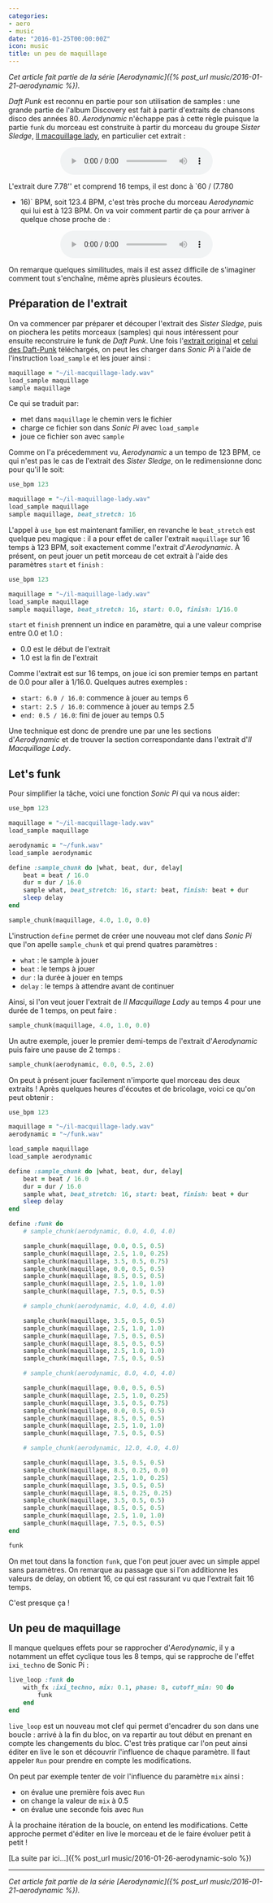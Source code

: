 ```yaml
---
categories:
- aero
- music
date: "2016-01-25T00:00:00Z"
icon: music
title: un peu de maquillage
---
```


*Cet article fait partie de la série [Aerodynamic]({% post_url music/2016-01-21-aerodynamic %}).*

*Daft Punk* est reconnu en partie pour son utilisation de samples :
une grande partie de l'album Discovery est fait à partir d'extraits de
chansons disco des années 80. *Aerodynamic* n'échappe pas à cette
règle puisque la partie `funk` du morceau est construite à partir du
morceau du groupe *Sister Sledge*,
[Il macquillage lady](https://www.youtube.com/watch?v=tJWPZuFsdrk), en
particulier cet extrait :

<center>
   <audio controls="controls">
      <source src="/public/misc/il-macquillage-lady.wav" type="audio/wav" />
   </audio>
</center>

L'extrait dure 7.78'' et comprend 16 temps, il est donc à `60 / (7.780
* 16)` BPM, soit 123.4 BPM, c'est très proche du morceau
*Aerodynamic* qui lui est à 123 BPM. On va voir comment partir de ça
pour arriver à quelque chose proche de :

<center>
   <audio controls="controls">
       <source src="/public/misc/funk.wav" type="audio/wav" />
   </audio>
</center>

On remarque quelques similitudes, mais il est assez difficile de
s'imaginer comment tout s'enchaîne, même après plusieurs écoutes.

## Préparation de l'extrait

On va commencer par préparer et découper l'extrait des *Sister
Sledge*, puis on piochera les petits morceaux (samples) qui nous
intéressent pour ensuite reconstruire le funk de *Daft Punk*. Une fois
l'[extrait original](/public/misc/il-macquillage-lady.wav) et
[celui des Daft-Punk](/public/misc/funk.wav) téléchargés, on peut les
charger dans *Sonic Pi* à l'aide de l'instruction `load_sample` et les
jouer ainsi :

```ruby
maquillage = "~/il-macquillage-lady.wav"
load_sample maquillage
sample maquillage
```

Ce qui se traduit par:

* met dans `maquillage` le chemin vers le fichier
* charge ce fichier son dans *Sonic Pi* avec `load_sample`
* joue ce fichier son avec `sample`

Comme on l'a précedemment vu, *Aerodynamic* a un tempo de 123 BPM, ce
qui n'est pas le cas de l'extrait des *Sister Sledge*, on le
redimensionne donc pour qu'il le soit:

```ruby
use_bpm 123

maquillage = "~/il-maquillage-lady.wav"
load_sample maquillage
sample maquillage, beat_stretch: 16
```

L'appel à `use_bpm` est maintenant familier, en revanche le
`beat_stretch` est quelque peu magique : il a pour effet de caller
l'extrait `maquillage` sur 16 temps à 123 BPM, soit exactement comme
l'extrait d'*Aerodynamic*. À présent, on peut jouer un petit morceau
de cet extrait à l'aide des paramètres `start` et `finish` :

```ruby
use_bpm 123

maquillage = "~/il-maquillage-lady.wav"
load_sample maquillage
sample maquillage, beat_stretch: 16, start: 0.0, finish: 1/16.0
```

`start` et `finish` prennent un indice en paramètre, qui a une valeur
comprise entre 0.0 et 1.0 :

- 0.0 est le début de l'extrait
- 1.0 est la fin de l'extrait

Comme l'extrait est sur 16 temps, on joue ici son premier temps en
partant de 0.0 pour aller à 1/16.0. Quelques autres exemples :

* `start: 6.0 / 16.0`: commence à jouer au temps 6
* `start: 2.5 / 16.0`: commence à jouer au temps 2.5
* `end: 0.5 / 16.0`: fini de jouer au temps 0.5

Une technique est donc de prendre une par une les sections
d'*Aerodynamic* et de trouver la section correspondante dans l'extrait
d'*Il Macquillage Lady*.

## Let's funk

Pour simplifier la tâche, voici une fonction *Sonic Pi* qui va nous
aider:

```ruby
use_bpm 123

maquillage = "~/il-macquillage-lady.wav"
load_sample maquillage

aerodynamic = "~/funk.wav"
load_sample aerodynamic

define :sample_chunk do |what, beat, dur, delay|
    beat = beat / 16.0
    dur = dur / 16.0
    sample what, beat_stretch: 16, start: beat, finish: beat + dur
	sleep delay
end

sample_chunk(maquillage, 4.0, 1.0, 0.0)
```

L'instruction `define` permet de créer une nouveau mot clef dans *Sonic Pi* que
l'on apelle `sample_chunk` et qui prend quatres paramètres :

* `what` : le sample à jouer
* `beat` : le temps à jouer
* `dur` : la durée à jouer en temps
* `delay` : le temps à attendre avant de continuer

Ainsi, si l'on veut jouer l'extrait de *Il Macquillage Lady* au temps 4
pour une durée de 1 temps, on peut faire :

```ruby
sample_chunk(maquillage, 4.0, 1.0, 0.0)
```

Un autre exemple, jouer le premier demi-temps de l'extrait
d'*Aerodynamic* puis faire une pause de 2 temps :

```ruby
sample_chunk(aerodynamic, 0.0, 0.5, 2.0)
```

On peut à présent jouer facilement n'importe quel morceau des deux
extraits ! Après quelques heures d'écoutes et de bricolage, voici
ce qu'on peut obtenir :

```ruby
use_bpm 123

maquillage = "~/il-macquillage-lady.wav"
aerodynamic = "~/funk.wav"

load_sample maquillage
load_sample aerodynamic

define :sample_chunk do |what, beat, dur, delay|
    beat = beat / 16.0
    dur = dur / 16.0
    sample what, beat_stretch: 16, start: beat, finish: beat + dur
    sleep delay
end

define :funk do
    # sample_chunk(aerodynamic, 0.0, 4.0, 4.0)

    sample_chunk(maquillage, 0.0, 0.5, 0.5)
    sample_chunk(maquillage, 2.5, 1.0, 0.25)
    sample_chunk(maquillage, 3.5, 0.5, 0.75)
    sample_chunk(maquillage, 0.0, 0.5, 0.5)
    sample_chunk(maquillage, 8.5, 0.5, 0.5)
    sample_chunk(maquillage, 2.5, 1.0, 1.0)
    sample_chunk(maquillage, 7.5, 0.5, 0.5)

    # sample_chunk(aerodynamic, 4.0, 4.0, 4.0)

    sample_chunk(maquillage, 3.5, 0.5, 0.5)
    sample_chunk(maquillage, 2.5, 1.0, 1.0)
    sample_chunk(maquillage, 7.5, 0.5, 0.5)
    sample_chunk(maquillage, 8.5, 0.5, 0.5)
    sample_chunk(maquillage, 2.5, 1.0, 1.0)
    sample_chunk(maquillage, 7.5, 0.5, 0.5)

    # sample_chunk(aerodynamic, 8.0, 4.0, 4.0)

    sample_chunk(maquillage, 0.0, 0.5, 0.5)
    sample_chunk(maquillage, 2.5, 1.0, 0.25)
    sample_chunk(maquillage, 3.5, 0.5, 0.75)
    sample_chunk(maquillage, 0.0, 0.5, 0.5)
    sample_chunk(maquillage, 8.5, 0.5, 0.5)
    sample_chunk(maquillage, 2.5, 1.0, 1.0)
    sample_chunk(maquillage, 7.5, 0.5, 0.5)

    # sample_chunk(aerodynamic, 12.0, 4.0, 4.0)

    sample_chunk(maquillage, 3.5, 0.5, 0.5)
    sample_chunk(maquillage, 8.5, 0.25, 0.0)
    sample_chunk(maquillage, 2.5, 1.0, 0.25)
    sample_chunk(maquillage, 3.5, 0.5, 0.5)
    sample_chunk(maquillage, 8.5, 0.25, 0.25)
    sample_chunk(maquillage, 3.5, 0.5, 0.5)
    sample_chunk(maquillage, 8.5, 0.5, 0.5)
    sample_chunk(maquillage, 2.5, 1.0, 1.0)
    sample_chunk(maquillage, 7.5, 0.5, 0.5)
end

funk
```

On met tout dans la fonction `funk`, que l'on peut jouer avec un
simple appel sans paramètres. On remarque au passage que si l'on
additionne les valeurs de delay, on obtient 16, ce qui est rassurant
vu que l'extrait fait 16 temps.

C'est presque ça !

## Un peu de maquillage

Il manque quelques effets pour se rapprocher d'*Aerodynamic*, il y a
notamment un effet cyclique tous les 8 temps, qui se rapproche de
l'effet `ixi_techno` de Sonic Pi :

```ruby
live_loop :funk do
    with_fx :ixi_techno, mix: 0.1, phase: 8, cutoff_min: 90 do
        funk
    end
end
```

`live_loop` est un nouveau mot clef qui permet d'encadrer du son dans
une boucle : arrivé à la fin du bloc, on va repartir au tout début en
prenant en compte les changements du bloc. C'est très pratique car
l'on peut ainsi éditer en live le son et découvrir l'influence de
chaque paramètre. Il faut appeler `Run` pour prendre en compte les
modifications.

On peut par exemple tenter de voir l'influence du paramètre `mix`
ainsi :

* on évalue une première fois avec `Run`
* on change la valeur de `mix` à 0.5
* on évalue une seconde fois avec `Run`

À la prochaine itération de la boucle, on entend les
modifications. Cette approche permet d'éditer en live le morceau et de
le faire évoluer petit à petit !

[La suite par ici...]({% post_url music/2016-01-26-aerodynamic-solo %})

<hr />

*Cet article fait partie de la série [Aerodynamic]({% post_url music/2016-01-21-aerodynamic %}).*
